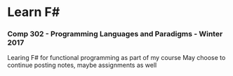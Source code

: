 <h1>Learn F#</h1>

### Comp 302 - Programming Languages and Paradigms - Winter 2017

Learing F# for functional programming as part of my course
May choose to continue posting notes, maybe assignments as well
